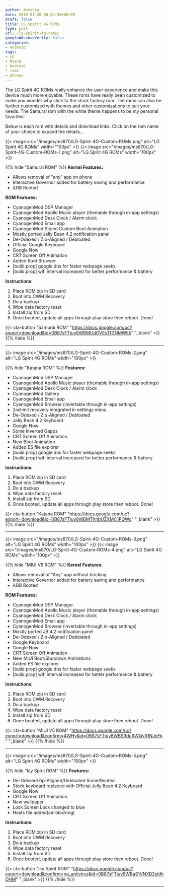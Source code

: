```yaml
---
author: Antonio
date: 2018-01-20 00:04:30+00:00
draft: false
title: LG Spirit 4G ROMs
type: post
url: /lg-spirit-4g-roms/
googleAdsenseVerify: false
categories:
- Android
tags:
- LG
- MS870
- Android
- roms
- phones
---
```


The LG Spirit 4G ROMs really enhance the user experience and make this device much more ejoyable. These roms have really been customized to make you wonder why stick to the stock factory rom. The roms can also be further customized with themes and other customizations to suit your needs. The Samurai rom with the white theme happens to be my personal favorites!

<!--more-->

Below is each rom with details and download links. Click on the rom name of your choice to expand the details...

{{< image src="/images/ms870/LG-Spirit-4G-Custom-ROMs.png" alt="LG Spirit 4G ROMs" width="100px" >}}
{{< image src="/images/ms870/LG-Spirit-4G-Custom-ROMs-1.png" alt="LG Spirit 4G ROMs" width="100px" >}}

{{% hide "Samurai ROM" %}}
**Kernel Features:**

- Allows removal of "any" app on phone
- Interactive Governor added for battery saving and performance
- ADB Rooted

**ROM Features:**

- CyanogenMod DSP Manager
- CyanogenMod Apollo Music player (themable through in-app settings)
- CyanogenMod Desk Clock / Alarm clock
- CyanogenMod Email app
- CyanogenMod Styled Custom Boot Animation
- Mostly ported Jelly Bean 4.2 notification panel
- De-Odexed / Zip-Aligned / Debloated
- Official Google Keyboard
- Google Now
- CRT Screen Off Animation
- Added Root Browser
- [build.prop] google dns for faster webpage seeks
- [build.prop] wifi interval increased for better performance & battery

**Instructions:**

1. Place ROM zip in SD card
2. Boot into CWM Recovery
3. Do a backup
4. Wipe data factory reset
5. Install zip from SD
6. Once booted, update all apps through play store then reboot. Done!

{{< cta-button "Samurai ROM" "https://docs.google.com/uc?export=download&id=0B87sFTjuy8WBMUdOVEs1T3NMWEk" "_blank" >}}
{{% /hide %}}
<hr>

{{< image src="/images/ms870/LG-Spirit-4G-Custom-ROMs-2.png" alt="LG Spirit 4G ROMs" width="100px" >}}

{{% hide "Katana ROM" %}}
**Features:**

- CyanogenMod DSP Manager
- CyanogenMod Apollo Music player (themable through in-app settings)
- CyanogenMod Desk Clock / Alarm clock
- CyanogenMod Gallery
- CyanogenMod Email app
- CyanogenMod Browser (invertable through in-app settings)
- 2nd-init recovery integrated in settings menu
- De-Odexed / Zip-Aligned / Debloated
- Jelly Bean 4.2 Keyboard
- Google Now
- Some Inverted Gapps
- CRT Screen Off Animation
- New Boot Animation
- Added ES file explorer
- [build.prop] google dns for faster webpage seeks
- [build.prop] wifi interval increased for better performance & battery

**Instructions:**

1. Place ROM zip in SD card
2. Boot into CWM Recovery
3. Do a backup
4. Wipe data factory reset
5. Install zip from SD
6. Once booted, update all apps through play store then reboot. Done!

{{< cta-button "Katana ROM" "https://docs.google.com/uc?export=download&id=0B87sFTjuy8WBMThnbUZXMC1PQWc" "_blank" >}}
{{% /hide %}}
<hr>

{{< image src="/images/ms870/LG-Spirit-4G-Custom-ROMs-3.png" alt="LG Spirit 4G ROMs" width="100px" >}}
{{< image src="/images/ms870/LG-Spirit-4G-Custom-ROMs-4.png" alt="LG Spirit 4G ROMs" width="100px" >}}

{{% hide "MIUI V5 ROM" %}}
**Kernel Features:**

- Allows removal of "Any" app without bricking
- Interactive Governor added for battery saving and performance
- ADB Rooted

**ROM Features:**

- CyanogenMod DSP Manager
- CyanogenMod Apollo Music player (themable through in-app settings)
- CyanogenMod Desk Clock / Alarm clock
- CyanogenMod Email app
- CyanogenMod Browser (invertable through in-app settings)
- Mostly ported JB 4.2 notification panel
- De-Odexed / Zip-Aligned / Debloated
- Google Keyboard
- Google Now
- CRT Screen Off Animation
- New MIUI Boot/Shutdown Animations
- Added ES file explorer
- [build.prop] google dns for faster webpage seeks
- [build.prop] wifi interval increased for better performance & battery

**Instructions:**

1. Place ROM zip in SD card
2. Boot into CWM Recovery
3. Do a backup
4. Wipe data factory reset
5. Install zip from SD
6. Once booted, update all apps through play store then reboot. Done!

{{< cta-button "MIUI V5 ROM" "https://docs.google.com/uc?export=download&confirm=4WHy&id=0B87sFTjuy8WBS3duRWQyR1NJeFk" "_blank" >}}
{{% /hide %}}
<hr>

{{< image src="/images/ms870/LG-Spirit-4G-Custom-ROMs-5.png" alt="LG Spirit 4G ROMs" width="100px" >}}

{{% hide "Icy Spirit ROM" %}}
**Features:**

- De-Odexed/Zip-Aligned/Debloated Some/Rooted
- Stock keyboard replaced with Official Jelly Bean 4.2 Keyboard
- Google Now
- CRT Screen Off Animation
- New wallpaper
- Lock Screen Lock changed to blue
- Hosts file added(ad-blocking)

**Instructions:**

1. Place ROM zip in SD card
2. Boot into CWM Recovery
3. Do a backup
4. Wipe data factory reset
5. Install zip from SD
6. Once booted, update all apps through play store then reboot. Done!

{{< cta-button "Icy Spirit ROM" "https://docs.google.com/uc?export=download&confirm=no_antivirus&id=0B87sFTjuy8WBaS1VNXB2eldhOHM" "_blank" >}}
{{% /hide %}}
<hr>
